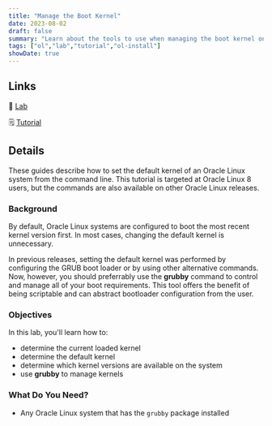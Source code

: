 ```yaml
---
title: "Manage the Boot Kernel"
date: 2023-08-02
draft: false
summary: "Learn about the tools to use when managing the boot kernel on Oracle Linux."
tags: ["ol","lab","tutorial","ol-install"]
showDate: true
---
```


## Links

:crescent_moon: [Lab](https://luna.oracle.com/lab/67f106f2-8c50-442c-b24f-108b806be84f)

:spiral_notepad: [Tutorial](https://docs.oracle.com/en/learn/oracle-linux-kernels)

## Details

These guides describe how to set the default kernel of an Oracle Linux system from the command line. This tutorial is targeted at Oracle Linux 8 users, but the commands are also available on other Oracle Linux releases.

### Background

By default, Oracle Linux systems are configured to boot the most recent kernel version first. In most cases, changing the default kernel is unnecessary.

In previous releases, setting the default kernel was performed by configuring the GRUB boot loader or by using other alternative commands. Now, however, you should preferrably use the **grubby** command to control and manage all of your boot requirements. This tool offers the benefit of being scriptable and can abstract bootloader configuration from the user.

### Objectives

In this lab, you'll learn how to:
-  determine the current loaded kernel
-  determine the default kernel
-  determine which kernel versions are available on the system
-  use **grubby** to manage kernels

### What Do You Need?

-   Any Oracle Linux system that has the `grubby` package installed

